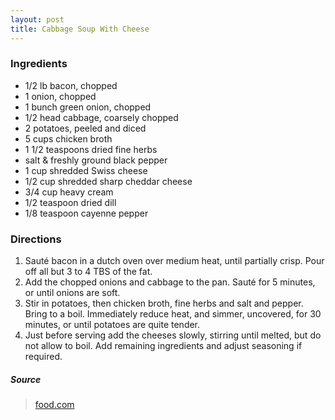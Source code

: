 ```yaml
---
layout: post
title: Cabbage Soup With Cheese
---
```


### Ingredients
- 1/2 lb bacon, chopped
- 1 onion, chopped
- 1 bunch green onion, chopped
- 1/2 head cabbage, coarsely chopped
- 2 potatoes, peeled and diced
- 5 cups chicken broth
- 1 1/2 teaspoons dried fine herbs
- salt & freshly ground black pepper
- 1 cup shredded Swiss cheese
- 1/2 cup shredded sharp cheddar cheese
- 3/4 cup heavy cream
- 1/2 teaspoon dried dill
- 1/8 teaspoon cayenne pepper

### Directions
1. Sauté bacon in a dutch oven over medium heat, until partially crisp. Pour off all but 3 to 4 TBS of the fat.
2. Add the chopped onions and cabbage to the pan. Sauté for 5 minutes, or until onions are soft.
3. Stir in potatoes, then chicken broth, fine herbs and salt and pepper. Bring to a boil. Immediately reduce heat, and simmer, uncovered, for 30 minutes, or until potatoes are quite tender.
4. Just before serving add the cheeses slowly, stirring until melted, but do not allow to boil. Add remaining ingredients and adjust seasoning if required.

##### Source
> [food.com](https://www.food.com/recipe/cabbage-soup-with-cheese-122042)

